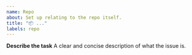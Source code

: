 ```yaml
---
name: Repo
about: Set up relating to the repo itself.
title: "📦 ..."
labels: repo
---
```


**Describe the task**
A clear and concise description of what the issue is.
